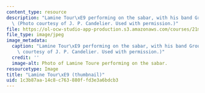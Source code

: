 ```yaml
---
content_type: resource
description: "Lamine Tour\xE9 performing on the sabar, with his band Group Saloum.\
  \ (Photo courtesy of J. P. Candelier. Used with permission.)"
file: https://ol-ocw-studio-app-production.s3.amazonaws.com/courses/21m-294-popular-musics-of-the-world-spring-2005/1c3b87aa14c8c763880ffd3e3a6bdcb3_21m-294s05-th.jpg
file_type: image/jpeg
image_metadata:
  caption: "Lamine Tour\xE9 performing on the sabar, with his band Group Saloum. (Photo\
    \ courtesy of J. P. Candelier. Used with permission.)"
  credit: ''
  image-alt: Photo of Lamine Toure performing on the sabar.
resourcetype: Image
title: "Lamine Tour\xE9 (thumbnail)"
uid: 1c3b87aa-14c8-c763-880f-fd3e3a6bdcb3
---
```

